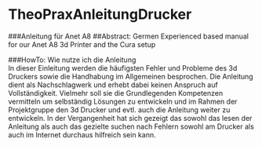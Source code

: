 # TheoPraxAnleitungDrucker
###Anleitung für Anet A8
##Abstract:
Germen Experienced based manual for our Anet A8 3d Printer 
and the Cura setup



###HowTo: Wie nutze ich die Anleitung  
In dieser Einleitung werden die häufigsten Fehler und Probleme des 3d Druckers 
sowie die Handhabung im Allgemeinen besprochen. Die Anleitung dient als Nachschlagwerk
und erhebt dabei keinen Anspruch auf Vollständigkeit. Vielmehr soll sie die Grundlegenden 
Kompetenzen vermitteln um selbständig Lösungen zu entwickeln und im Rahmen der Projektgruppe 
den 3d Drucker und evtl. auch die Anleitung weiter zu entwickeln.
In der Vergangenheit hat sich gezeigt das sowohl das lesen der Anleitung als auch das gezielte
suchen nach Fehlern sowohl am Drucker als auch im Internet durchaus hilfreich sein kann.
